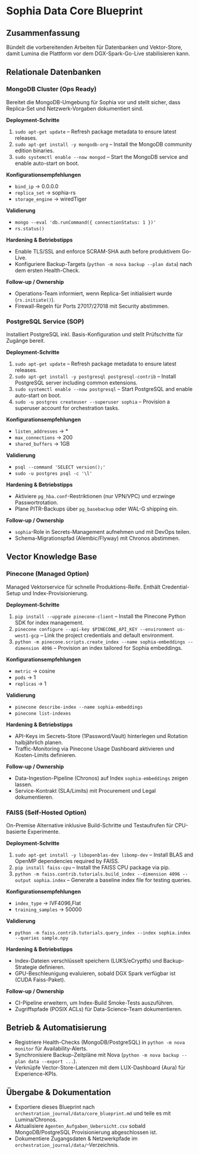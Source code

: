 # Sophia Data Core Blueprint

## Zusammenfassung
Bündelt die vorbereitenden Arbeiten für Datenbanken und Vektor-Store, damit Lumina die Plattform vor dem DGX-Spark-Go-Live stabilisieren kann.

## Relationale Datenbanken

### MongoDB Cluster (Ops Ready)

Bereitet die MongoDB-Umgebung für Sophia vor und stellt sicher, dass Replica-Set und Netzwerk-Vorgaben dokumentiert sind.

**Deployment-Schritte**
1. `sudo apt-get update` – Refresh package metadata to ensure latest releases.
2. `sudo apt-get install -y mongodb-org` – Install the MongoDB community edition binaries.
3. `sudo systemctl enable --now mongod` – Start the MongoDB service and enable auto-start on boot.

**Konfigurationsempfehlungen**
- `bind_ip` → 0.0.0.0
- `replica_set` → sophia-rs
- `storage_engine` → wiredTiger

**Validierung**
- `mongo --eval 'db.runCommand({ connectionStatus: 1 })'`
- `rs.status()`

**Hardening & Betriebstipps**
- Enable TLS/SSL and enforce SCRAM-SHA auth before produktivem Go-Live.
- Konfiguriere Backup-Targets (`python -m nova backup --plan data`) nach dem ersten Health-Check.

**Follow-up / Ownership**
- Operations-Team informiert, wenn Replica-Set initialisiert wurde (`rs.initiate()`).
- Firewall-Regeln für Ports 27017/27018 mit Security abstimmen.

### PostgreSQL Service (SOP)

Installiert PostgreSQL inkl. Basis-Konfiguration und stellt Prüfschritte für Zugänge bereit.

**Deployment-Schritte**
1. `sudo apt-get update` – Refresh package metadata to ensure latest releases.
2. `sudo apt-get install -y postgresql postgresql-contrib` – Install PostgreSQL server including common extensions.
3. `sudo systemctl enable --now postgresql` – Start PostgreSQL and enable auto-start on boot.
4. `sudo -u postgres createuser --superuser sophia` – Provision a superuser account for orchestration tasks.

**Konfigurationsempfehlungen**
- `listen_addresses` → *
- `max_connections` → 200
- `shared_buffers` → 1GB

**Validierung**
- `psql --command 'SELECT version();'`
- `sudo -u postgres psql -c '\l'`

**Hardening & Betriebstipps**
- Aktiviere `pg_hba.conf`-Restriktionen (nur VPN/VPC) und erzwinge Passwortrotation.
- Plane PITR-Backups über `pg_basebackup` oder WAL-G shipping ein.

**Follow-up / Ownership**
- `sophia`-Role in Secrets-Management aufnehmen und mit DevOps teilen.
- Schema-Migrationspfad (Alembic/Flyway) mit Chronos abstimmen.

## Vector Knowledge Base

### Pinecone (Managed Option)

Managed Vektorservice für schnelle Produktions-Reife. Enthält Credential-Setup und Index-Provisionierung.

**Deployment-Schritte**
1. `pip install --upgrade pinecone-client` – Install the Pinecone Python SDK for index management.
2. `pinecone configure --api-key $PINECONE_API_KEY --environment us-west1-gcp` – Link the project credentials and default environment.
3. `python -m pinecone.scripts.create_index --name sophia-embeddings --dimension 4096` – Provision an index tailored for Sophia embeddings.

**Konfigurationsempfehlungen**
- `metric` → cosine
- `pods` → 1
- `replicas` → 1

**Validierung**
- `pinecone describe-index --name sophia-embeddings`
- `pinecone list-indexes`

**Hardening & Betriebstipps**
- API-Keys im Secrets-Store (1Password/Vault) hinterlegen und Rotation halbjährlich planen.
- Traffic-Monitoring via Pinecone Usage Dashboard aktivieren und Kosten-Limits definieren.

**Follow-up / Ownership**
- Data-Ingestion-Pipeline (Chronos) auf Index `sophia-embeddings` zeigen lassen.
- Service-Kontrakt (SLA/Limits) mit Procurement und Legal dokumentieren.

### FAISS (Self-Hosted Option)

On-Premise Alternative inklusive Build-Schritte und Testaufrufen für CPU-basierte Experimente.

**Deployment-Schritte**
1. `sudo apt-get install -y libopenblas-dev libomp-dev` – Install BLAS and OpenMP dependencies required by FAISS.
2. `pip install faiss-cpu` – Install the FAISS CPU package via pip.
3. `python -m faiss.contrib.tutorials.build_index --dimension 4096 --output sophia.index` – Generate a baseline index file for testing queries.

**Konfigurationsempfehlungen**
- `index_type` → IVF4096,Flat
- `training_samples` → 50000

**Validierung**
- `python -m faiss.contrib.tutorials.query_index --index sophia.index --queries sample.npy`

**Hardening & Betriebstipps**
- Index-Dateien verschlüsselt speichern (LUKS/eCryptfs) und Backup-Strategie definieren.
- GPU-Beschleunigung evaluieren, sobald DGX Spark verfügbar ist (CUDA Faiss-Paket).

**Follow-up / Ownership**
- CI-Pipeline erweitern, um Index-Build Smoke-Tests auszuführen.
- Zugriffspfade (POSIX ACLs) für Data-Science-Team dokumentieren.

## Betrieb & Automatisierung

- Registriere Health-Checks (MongoDB/PostgreSQL) in `python -m nova monitor` für Availability-Alerts.
- Synchronisiere Backup-Zeitpläne mit Nova (`python -m nova backup --plan data --export ...`).
- Verknüpfe Vector-Store-Latenzen mit dem LUX-Dashboard (Aura) für Experience-KPIs.

## Übergabe & Dokumentation

- Exportiere dieses Blueprint nach `orchestration_journal/data/core_blueprint.md` und teile es mit Lumina/Chronos.
- Aktualisiere `Agenten_Aufgaben_Uebersicht.csv` sobald MongoDB/PostgreSQL Provisionierung abgeschlossen ist.
- Dokumentiere Zugangsdaten & Netzwerkpfade im `orchestration_journal/data/`-Verzeichnis.
